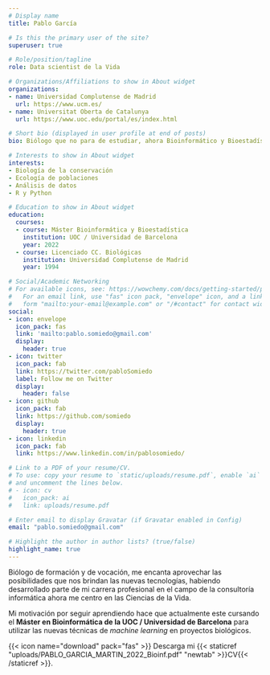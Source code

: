```yaml
---
# Display name
title: Pablo García

# Is this the primary user of the site?
superuser: true

# Role/position/tagline
role: Data scientist de la Vida

# Organizations/Affiliations to show in About widget
organizations:
- name: Universidad Complutense de Madrid
  url: https://www.ucm.es/
- name: Universitat Oberta de Catalunya
  url: https://www.uoc.edu/portal/es/index.html

# Short bio (displayed in user profile at end of posts)
bio: Biólogo que no para de estudiar, ahora Bioinformático y Bioestadístico (Data scientist). Interesado en todo lo que sea Biología y Tecnología. Muchos años de experiencia en programación, desde hace tiempo enfocado en R y Python.

# Interests to show in About widget
interests:
- Biología de la conservación
- Ecología de poblaciones
- Análisis de datos
- R y Python

# Education to show in About widget
education:
  courses:
  - course: Máster Bioinformática y Bioestadística
    institution: UOC / Universidad de Barcelona
    year: 2022
  - course: Licenciado CC. Biológicas
    institution: Universidad Complutense de Madrid
    year: 1994

# Social/Academic Networking
# For available icons, see: https://wowchemy.com/docs/getting-started/page-builder/#icons
#   For an email link, use "fas" icon pack, "envelope" icon, and a link in the
#   form "mailto:your-email@example.com" or "/#contact" for contact widget.
social:
- icon: envelope
  icon_pack: fas
  link: 'mailto:pablo.somiedo@gmail.com'
  display:
    header: true
- icon: twitter
  icon_pack: fab
  link: https://twitter.com/pabloSomiedo
  label: Follow me on Twitter
  display:
    header: false
- icon: github
  icon_pack: fab
  link: https://github.com/somiedo
  display:
    header: true
- icon: linkedin
  icon_pack: fab
  link: https://www.linkedin.com/in/pablosomiedo/

# Link to a PDF of your resume/CV.
# To use: copy your resume to `static/uploads/resume.pdf`, enable `ai` icons in `params.toml`, 
# and uncomment the lines below.
# - icon: cv
#   icon_pack: ai
#   link: uploads/resume.pdf

# Enter email to display Gravatar (if Gravatar enabled in Config)
email: "pablo.somiedo@gmail.com"

# Highlight the author in author lists? (true/false)
highlight_name: true
---
```


Biólogo de formación y de vocación, me encanta aprovechar las posibilidades que nos brindan las nuevas tecnologías, habiendo desarrollado parte de mi carrera profesional en el campo de la consultoría informática ahora me centro en las Ciencias de la Vida.

Mi motivación por seguir aprendiendo hace que actualmente este cursando el **Máster en Bioinformática de la UOC / Universidad de Barcelona** para utilizar las nuevas técnicas de *machine learning* en proyectos biológicos.

{{< icon name="download" pack="fas" >}} Descarga mi {{< staticref "uploads/PABLO_GARCIA_MARTIN_2022_Bioinf.pdf" "newtab" >}}CV{{< /staticref >}}.
